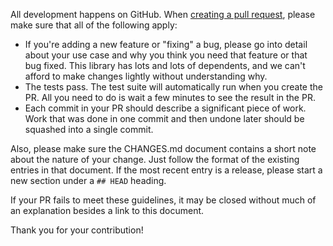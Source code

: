 All development happens on GitHub. When [creating a pull request](https://help.github.com/articles/creating-a-pull-request/), please make sure that all of the following apply:

- If you're adding a new feature or "fixing" a bug, please go into detail about your use case and why you think you need that feature or that bug fixed. This library has lots and lots of dependents, and we can't afford to make changes lightly without understanding why.
- The tests pass. The test suite will automatically run when you create the PR. All you need to do is wait a few minutes to see the result in the PR.
- Each commit in your PR should describe a significant piece of work. Work that was done in one commit and then undone later should be squashed into a single commit.

Also, please make sure the CHANGES.md document contains a short note about the nature of your change. Just follow the format of the existing entries in that document. If the most recent entry is a release, please start a new section under a `## HEAD` heading.

If your PR fails to meet these guidelines, it may be closed without much of an explanation besides a link to this document.

Thank you for your contribution!
